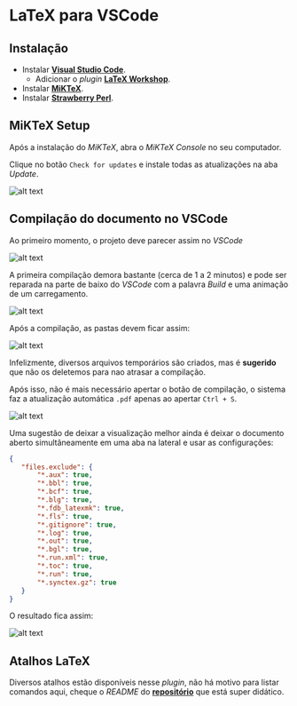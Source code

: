 # LaTeX para VSCode

## Instalação

- Instalar [**Visual Studio Code**](https://ninite.com/vscode/).
	- Adicionar o *plugin* [**LaTeX Workshop**](https://marketplace.visualstudio.com/items?itemName=James-Yu.latex-workshop).
- Instalar [**MiKTeX**](https://miktex.org/download).
- Instalar [**Strawberry Perl**](https://strawberryperl.com/).

## MiKTeX Setup

Após a instalação do *MiKTeX*, abra o *MiKTeX* *Console* no seu computador. 

Clique no botão ``Check for updates`` e instale todas as atualizações na aba *Update*.

![alt text](https://i.imgur.com/LKoJxyI.png)

## Compilação do documento no VSCode

Ao primeiro momento, o projeto deve parecer assim no *VSCode*

![alt text](https://i.imgur.com/VgpmmIy.png)

A primeira compilação demora bastante (cerca de 1 a 2 minutos) 
e pode ser reparada na parte de baixo do *VSCode* com a palavra *Build* e uma animação de um carregamento.

![alt text](https://i.imgur.com/LEV9cLd.png)

Após a compilação, as pastas devem ficar assim:

![alt text](https://i.imgur.com/HVBMMUx.png)

Infelizmente, diversos arquivos temporários são criados, mas é **sugerido** que não os deletemos
para nao atrasar a compilação.

Após isso, não é mais necessário apertar o botão de compilação, o sistema faz a atualização automática
``.pdf`` apenas ao apertar ``Ctrl + S``.

![alt text](https://i.imgur.com/oKJ7FWg.gif)

Uma sugestão de deixar a visualização melhor ainda é deixar o documento aberto simultâneamente
 em uma aba na lateral e usar as configurações: 

 ```json
 {
    "files.exclude": {
        "*.aux": true,
        "*.bbl": true,
        "*.bcf": true,
        "*.blg": true,
        "*.fdb_latexmk": true,
        "*.fls": true,
        "*.gitignore": true,
        "*.log": true,
        "*.out": true,
        "*.bgl": true,
        "*.run.xml": true,
        "*.toc": true,
        "*.run": true,
        "*.synctex.gz": true
    }
}
 ```

O resultado fica assim:

![alt text](https://i.imgur.com/3g4fOhJ.png)

## Atalhos LaTeX

Diversos atalhos estão disponíveis nesse *plugin*, não há motivo para listar comandos aqui, cheque o *README* do [**repositório**](https://github.com/James-Yu/LaTeX-Workshop) que está super didático.
